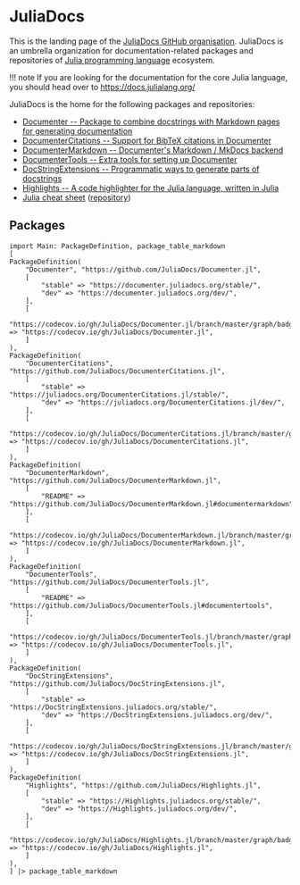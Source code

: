 # JuliaDocs

This is the landing page of the [JuliaDocs GitHub organisation](https://github.com/JuliaDocs/).
JuliaDocs is an umbrella organization for documentation-related packages and repositories
of [Julia programming language](https://julialang.org/) ecosystem.

!!! note
    If you are looking for the documentation for the core Julia language, you should head over
    to <https://docs.julialang.org/>

JuliaDocs is the home for the following packages and repositories:

* [Documenter -- Package to combine docstrings with Markdown pages for generating documentation](https://github.com/JuliaDocs/Documenter.jl)
* [DocumenterCitations -- Support for BibTeX citations in Documenter](https://github.com/JuliaDocs/DocumenterCitations.jl)
* [DocumenterMarkdown -- Documenter's Markdown / MkDocs backend](https://github.com/JuliaDocs/DocumenterMarkdown.jl)
* [DocumenterTools -- Extra tools for setting up Documenter](https://github.com/JuliaDocs/DocumenterTools.jl)
* [DocStringExtensions -- Programmatic ways to generate parts of docstrings](https://github.com/JuliaDocs/DocStringExtensions.jl)
* [Highlights -- A code highlighter for the Julia language, written in Julia](https://github.com/JuliaDocs/Highlights.jl)
* [Julia cheat sheet](https://cheatsheet.juliadocs.org/) ([repository](https://github.com/JuliaDocs/Julia-Cheat-Sheet))

## Packages

```@eval
import Main: PackageDefinition, package_table_markdown
[
PackageDefinition(
    "Documenter", "https://github.com/JuliaDocs/Documenter.jl",
    [
        "stable" => "https://documenter.juliadocs.org/stable/",
        "dev" => "https://documenter.juliadocs.org/dev/",
    ],
    [
        "https://codecov.io/gh/JuliaDocs/Documenter.jl/branch/master/graph/badge.svg" => "https://codecov.io/gh/JuliaDocs/Documenter.jl",
    ]
),
PackageDefinition(
    "DocumenterCitations", "https://github.com/JuliaDocs/DocumenterCitations.jl",
    [
        "stable" => "https://juliadocs.org/DocumenterCitations.jl/stable/",
        "dev" => "https://juliadocs.org/DocumenterCitations.jl/dev/",
    ],
    [
        "https://codecov.io/gh/JuliaDocs/DocumenterCitations.jl/branch/master/graph/badge.svg" => "https://codecov.io/gh/JuliaDocs/DocumenterCitations.jl",
    ]
),
PackageDefinition(
    "DocumenterMarkdown", "https://github.com/JuliaDocs/DocumenterMarkdown.jl",
    [
        "README" => "https://github.com/JuliaDocs/DocumenterMarkdown.jl#documentermarkdown",
    ],
    [
        "https://codecov.io/gh/JuliaDocs/DocumenterMarkdown.jl/branch/master/graph/badge.svg" => "https://codecov.io/gh/JuliaDocs/DocumenterMarkdown.jl",
    ]
),
PackageDefinition(
    "DocumenterTools", "https://github.com/JuliaDocs/DocumenterTools.jl",
    [
        "README" => "https://github.com/JuliaDocs/DocumenterTools.jl#documentertools",
    ],
    [
        "https://codecov.io/gh/JuliaDocs/DocumenterTools.jl/branch/master/graph/badge.svg" => "https://codecov.io/gh/JuliaDocs/DocumenterTools.jl",
    ]
),
PackageDefinition(
    "DocStringExtensions", "https://github.com/JuliaDocs/DocStringExtensions.jl",
    [
        "stable" => "https://DocStringExtensions.juliadocs.org/stable/",
        "dev" => "https://DocStringExtensions.juliadocs.org/dev/",
    ],
    [
        "https://codecov.io/gh/JuliaDocs/DocStringExtensions.jl/branch/master/graph/badge.svg" => "https://codecov.io/gh/JuliaDocs/DocStringExtensions.jl",
    ]
),
PackageDefinition(
    "Highlights", "https://github.com/JuliaDocs/Highlights.jl",
    [
        "stable" => "https://Highlights.juliadocs.org/stable/",
        "dev" => "https://Highlights.juliadocs.org/dev/",
    ],
    [
        "https://codecov.io/gh/JuliaDocs/Highlights.jl/branch/master/graph/badge.svg" => "https://codecov.io/gh/JuliaDocs/Highlights.jl",
    ]
),
] |> package_table_markdown
```
